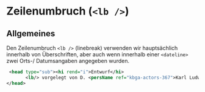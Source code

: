 # Zeilenumbruch (`<lb />`)

## Allgemeines

Den Zeilenumbruch `<lb />` (linebreak) verwenden wir hauptsächlich innerhalb von Überschriften, aber auch wenn innerhalb einer `<dateline>` zwei Orts-/ Datumsangaben angegeben wurden.


```xml
 <head type="sub"><hi rend="i">Entwurf</hi>
       <lb/> vorgelegt von D. <persName ref="kbga-actors-367">Karl Ludwig Schmidt</persName>.
</head>
```
